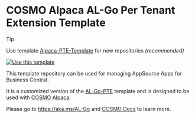 # COSMO Alpaca AL-Go Per Tenant Extension Template

> [!TIP]
> Use template [Alpaca-PTE-Template](https://github.com/cosmoconsult/Alpaca-PTE-Template) for new repositories *(recommended)*

[![Use this template](https://github.com/microsoft/AL-Go/assets/10775043/ca1ecc85-2fd3-4ab5-a866-bd2e7e80259d)](https://github.com/new?template_name=Alpaca-PTE&template_owner=cosmoconsult)

This template repository can be used for managing AppSource Apps for Business Central.

It is a customized version of the [AL-Go-PTE](https://github.com/microsoft/AL-Go-PTE) template and is designed to be used with [COSMO Alpaca](https://cosmoconsult.com/cosmo-alpaca).

Please go to https://aka.ms/AL-Go and [COSMO Docs](https://docs.cosmoconsult.com/de-de/cloud-service/devops-docker-selfservice/) to learn more.
